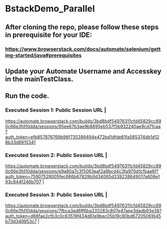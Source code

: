 # BstackDemo_Parallel

## After cloning the repo, please follow these steps in prerequisite for your IDE:
### https://www.browserstack.com/docs/automate/selenium/getting-started/java#prerequisites
## Update your Automate Username and Accesskey in the mainTestClass.
## Run the code.

### Executed Session 1: Public Session URL | 

https://automate.browserstack.com/builds/3bd8bdf54976311cfd45829cc890c66e3fd10dda/sessions/95ee67b3ae9b8895eb537f5b932240ae9cd7fcaa?auth_token=efb857876769b96f735389494e472bd1dfde81fa585374db1d128b33d8915341

### Executed Session 2: Public Session URL | 

https://automate.browserstack.com/builds/3bd8bdf54976311cfd45829cc890c66e3fd10dda/sessions/e9a80a7c3f5063eaf2a9bcd4c3fa970d1cfbaa6f?auth_token=75907528005fec866b67829b0d34065d339238649017a606e193c844f246b707 |

### Executed Session 3: Public Session URL | 

https://automate.browserstack.com/builds/3bd8bdf54976311cfd45829cc890c66e3fd10dda/sessions/7fbca3ad6ff6ba333283c807e47aee3dadb93e38?auth_token=d66fae2cfb3c0c63519f434d81e9bec05b19c80bd67205061645b73d349953c7 |
